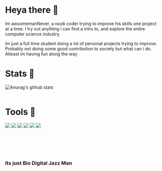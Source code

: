 # Heya there 👋

Im awsomemanNever, a noob coder trying to improve his skills one project at a time. I try out anything i can find a intro to, and explore the entire computer science industry. 

Im just a full time student doing a lot of personal projects trying to improve. Probably not doing some good contribution to society but what can i do. Atleast im having fun along the way

# Stats 🔽

<table>
 
![Anurag's github stats](https://github-readme-stats.vercel.app/api?username=awsomemanNever&theme=radical&show_icons=true)

</table>

# Tools 🧰
 
![](https://img.shields.io/badge/OS-MacOS-informational?style=flat&logo=<Mac>&logoColor=white&color=15CDDC)
![](https://img.shields.io/badge/SHELL-Zsh-informational?style=flat&logo=<Bash>&logoColor=white&color=15CDDC)
![](https://img.shields.io/badge/LANG-Python-informational?style=flat&logo=<Python>&logoColor=white&color=15CDDC)
![](https://img.shields.io/badge/LANG-Rust-informational?style=flat&logo=<rust>&logoColor=white&color=15CDDC)
![](https://img.shields.io/badge/EDITOR-VSCode-informational?style=flat&logo=<Python>&logoColor=white&color=15CDDC)
![](https://img.shields.io/badge/EDITOR-Vim-informational?style=flat&logo=<Python>&logoColor=white&color=15CDDC)                                                                  
&nbsp;  

&nbsp;

&nbsp;
### Its just Bio Digital Jazz Man
